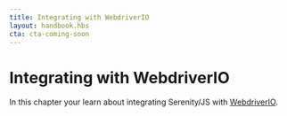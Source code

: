 ```yaml
---
title: Integrating with WebdriverIO
layout: handbook.hbs
cta: cta-coming-soon
---
```

# Integrating with WebdriverIO

In this chapter your learn about integrating Serenity/JS with  [WebdriverIO](https://webdriver.io/).